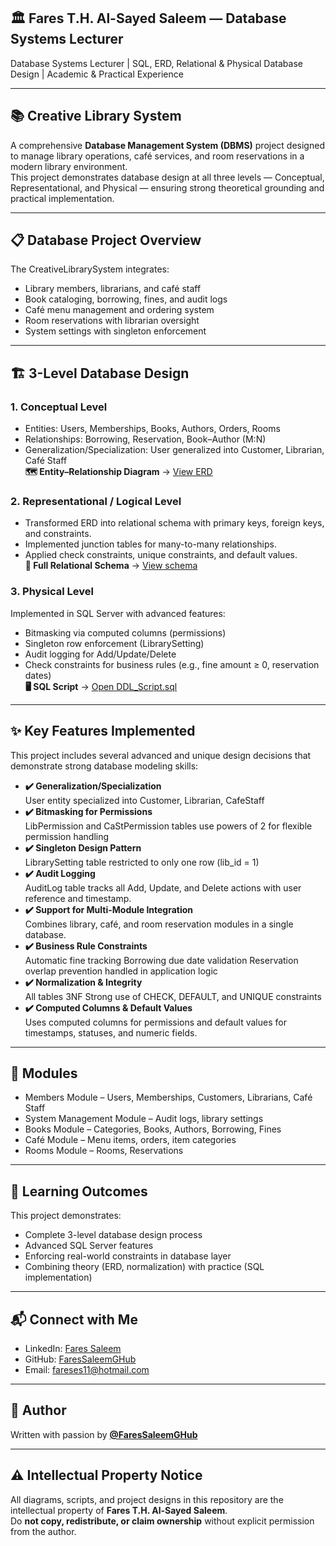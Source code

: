 ## 🏛️ Fares T.H. Al-Sayed Saleem — Database Systems Lecturer<br>
Database Systems Lecturer | SQL, ERD, Relational & Physical Database Design | Academic & Practical Experience
<br>

---

## 📚 Creative Library System
A comprehensive **Database Management System (DBMS)** project designed to manage library operations, café services, and room reservations in a modern library environment.<br>
This project demonstrates database design at all three levels — Conceptual, Representational, and Physical — ensuring strong theoretical grounding and practical implementation.

---

## 📋 Database Project Overview
The CreativeLibrarySystem integrates:<br>
- Library members, librarians, and café staff
- Book cataloging, borrowing, fines, and audit logs
- Café menu management and ordering system
- Room reservations with librarian oversight
- System settings with singleton enforcement

---

## 🏗️ 3-Level Database Design
### 1. Conceptual Level
- Entities: Users, Memberships, Books, Authors, Orders, Rooms<br>
- Relationships: Borrowing, Reservation, Book–Author (M:N)<br>
- Generalization/Specialization: User generalized into Customer, Librarian, Café Staff<br>
**🗺️ Entity–Relationship Diagram** → [View ERD](./Concceputal-Data-Model/ERD.png)

### 2. Representational / Logical Level
- Transformed ERD into relational schema with primary keys, foreign keys, and constraints.<br>
- Implemented junction tables for many-to-many relationships.<br>
- Applied check constraints, unique constraints, and default values.<br>
**📐 Full Relational Schema** → [View schema](./Representational-Data-Model/Relational_Schema_Notaion.txt)

### 3. Physical Level
Implemented in SQL Server with advanced features:<br>
- Bitmasking via computed columns (permissions)<br>
- Singleton row enforcement (LibrarySetting)<br>
- Audit logging for Add/Update/Delete<br>
- Check constraints for business rules (e.g., fine amount ≥ 0, reservation dates)<br>
**🖥️ SQL Script** → [Open DDL_Script.sql](./Physical-Data-Model/DDL_Script.sql)

---

## ✨ Key Features Implemented
This project includes several advanced and unique design decisions that demonstrate strong database modeling skills:
- **✔️ Generalization/Specialization**<br>
  User entity specialized into Customer, Librarian, CafeStaff
- **✔️ Bitmasking for Permissions**<br>
  LibPermission and CaStPermission tables use powers of 2 for flexible permission handling
- **✔️ Singleton Design Pattern**<br>
  LibrarySetting table restricted to only one row (lib_id = 1)
- **✔️ Audit Logging**<br>
  AuditLog table tracks all Add, Update, and Delete actions with user reference and timestamp.
- **✔️ Support for Multi-Module Integration**<br>
  Combines library, café, and room reservation modules in a single database.
- **✔️ Business Rule Constraints**<br>
  Automatic fine tracking
  Borrowing due date validation
  Reservation overlap prevention handled in application logic
- **✔️ Normalization & Integrity**<br>
  All tables 3NF
  Strong use of CHECK, DEFAULT, and UNIQUE constraints
- **✔️ Computed Columns & Default Values**<br>
  Uses computed columns for permissions and default values for timestamps, statuses, and numeric fields.

---

## 📂 Modules
- Members Module – Users, Memberships, Customers, Librarians, Café Staff
- System Management Module – Audit logs, library settings
- Books Module – Categories, Books, Authors, Borrowing, Fines
- Café Module – Menu items, orders, item categories
- Rooms Module – Rooms, Reservations

---

## 📖 Learning Outcomes
This project demonstrates:
- Complete 3-level database design process
- Advanced SQL Server features
- Enforcing real-world constraints in database layer
- Combining theory (ERD, normalization) with practice (SQL implementation)

---

## 📬 Connect with Me

- LinkedIn: [Fares Saleem](https://www.linkedin.com/in/fares-saleem-1578a8361/)  
- GitHub: [FaresSaleemGHub](https://github.com/FaresSaleemGHub)  
- Email: fareses11@hotmail.com

---

## 👤 Author
Written with passion by **[@FaresSaleemGHub](https://github.com/FaresSaleemGHub)**

---

## ⚠️ Intellectual Property Notice<br>
All diagrams, scripts, and project designs in this repository are the intellectual property of **Fares T.H. Al-Sayed Saleem**.  
Do **not copy, redistribute, or claim ownership** without explicit permission from the author.

